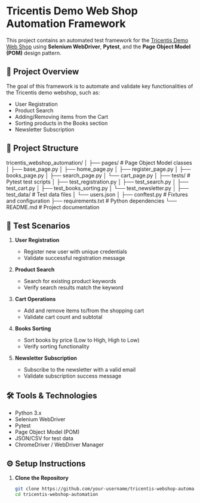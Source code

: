# Tricentis Demo Web Shop Automation Framework

This project contains an automated test framework for the [Tricentis Demo Web Shop](https://demowebshop.tricentis.com) using **Selenium WebDriver**, **Pytest**, and the **Page Object Model (POM)** design pattern.

## 🚀 Project Overview

The goal of this framework is to automate and validate key functionalities of the Tricentis demo webshop, such as:

- User Registration
- Product Search
- Adding/Removing items from the Cart
- Sorting products in the Books section
- Newsletter Subscription

## 📂 Project Structure

tricentis_webshop_automation/
│
├── pages/ # Page Object Model classes
│ ├── base_page.py
│ ├── home_page.py
│ ├── register_page.py
│ ├── books_page.py
│ ├── search_page.py
│ └── cart_page.py
│
├── tests/ # Pytest test scripts
│ ├── test_registration.py
│ ├── test_search.py
│ ├── test_cart.py
│ ├── test_books_sorting.py
│ └── test_newsletter.py
│
├── test_data/ # Test data files
│ └── users.json
│
├── conftest.py # Fixtures and configuration
├── requirements.txt # Python dependencies
└── README.md # Project documentation

## 🧪 Test Scenarios

1. **User Registration**
   - Register new user with unique credentials
   - Validate successful registration message

2. **Product Search**
   - Search for existing product keywords
   - Verify search results match the keyword

3. **Cart Operations**
   - Add and remove items to/from the shopping cart
   - Validate cart count and subtotal

4. **Books Sorting**
   - Sort books by price (Low to High, High to Low)
   - Verify sorting functionality

5. **Newsletter Subscription**
   - Subscribe to the newsletter with a valid email
   - Validate subscription success message

## 🛠️ Tools & Technologies

- Python 3.x
- Selenium WebDriver
- Pytest
- Page Object Model (POM)
- JSON/CSV for test data
- ChromeDriver / WebDriver Manager

## ⚙️ Setup Instructions

1. **Clone the Repository**
   ```bash
   git clone https://github.com/your-username/tricentis-webshop-automation.git
   cd tricentis-webshop-automation
